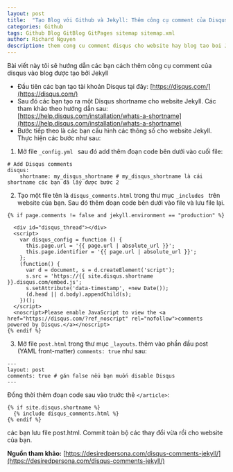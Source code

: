 ```yaml
---
layout: post
title:  "Tạo Blog với Github và Jekyll: Thêm công cụ comment của Disqus vào blog"
categories: Github
tags: Github Blog GitBlog GitPages sitemap sitemap.xml
author: Richard Nguyen
description: them cong cu comment disqus cho website hay blog tao boi Jekyll va github.
---
```


Bài viết này tôi sẽ hướng dẫn các bạn cách thêm công cụ comment của disqus vào blog được tạo bởi Jekyll

* Đầu tiên các bạn tạo tài khoản Disqus tại đây: [https://disqus.com/](https://disqus.com/) 
* Sau đó các bạn tạo ra một Disqus shortname cho website Jekyll. Các tham khảo theo hướng dẫn sau: [https://help.disqus.com/installation/whats-a-shortname](https://help.disqus.com/installation/whats-a-shortname) 
* Bước tiếp theo là các bạn cấu hình các thông số cho website Jekyll. Thực hiện các bước như sau:

1. Mở file `_config.yml ` sau đó add thêm đoạn code bên dưới vào cuối file:
```
# Add Disqus comments
disqus:
	shortname: my_disqus_shortname # my_disqus_shortname là cái shortname các bạn đã lấy được bước 2
```
2. Tạo một file tên là `disqus_comments.html` trong thư mục `_includes ` trên website của bạn. Sau đó thêm đoạn code bên dưới vào file và lưu file lại.
```
{% if page.comments != false and jekyll.environment == "production" %}

  <div id="disqus_thread"></div>
  <script>
    var disqus_config = function () {
      this.page.url = '{{ page.url | absolute_url }}';
      this.page.identifier = '{{ page.url | absolute_url }}';
    };
    (function() {
      var d = document, s = d.createElement('script');
      s.src = 'https://{{ site.disqus.shortname }}.disqus.com/embed.js';
      s.setAttribute('data-timestamp', +new Date());
      (d.head || d.body).appendChild(s);
    })();
  </script>
  <noscript>Please enable JavaScript to view the <a href="https://disqus.com/?ref_noscript" rel="nofollow">comments powered by Disqus.</a></noscript>
{% endif %}
```
3. Mở file `post.html` trong thư mục `_layouts`. thêm vào phần đầu post (YAML front-matter) `comments: true` như sau:

```
---
layout: post
comments: true # gán false nếu bạn muốn disable Disqus
---
```
Đồng thời thêm đoạn code sau vào trước thẻ `</article>`:
```
{% if site.disqus.shortname %}
  {% include disqus_comments.html %}
{% endif %}
```

các bạn lưu file post.html. Commit toàn bộ các thay đổi vừa rồi cho website của bạn.  


**Nguồn tham khảo:** [https://desiredpersona.com/disqus-comments-jekyll/](https://desiredpersona.com/disqus-comments-jekyll/)